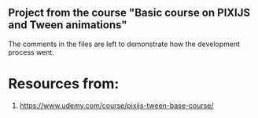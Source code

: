 ## Project from the course "Basic course on PIXIJS and Tween animations"

The comments in the files are left to demonstrate how the development process went.

# Resources from:
1. https://www.udemy.com/course/pixijs-tween-base-course/